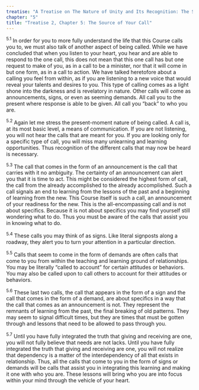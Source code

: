```yaml
---
treatise: "A Treatise on The Nature of Unity and Its Recognition: The Second Treatise"
chapter: "5"
title: "Treatise 2, Chapter 5: The Source of Your Call"
---
```


<sup>5.1</sup> In order for you to more fully understand the life that
this Course calls you to, we must also talk of another aspect of being
called. While we have concluded that when you listen to your heart, you
hear and are able to respond to the one call, this does not mean that
this one call has but one request to make of you, as in a call to be a
minister, nor that it will come in but one form, as in a call to action.
We have talked heretofore about a calling you feel from within, as if
you are listening to a new voice that would reveal your talents and
desires to you. This type of calling comes as a light shone into the
darkness and is revelatory in nature. Other calls will come as
announcements, signs, or even as seeming demands. All call you to the
present where response is able to be given. All call you “back” to who
you are. 

<sup>5.2</sup> Again let me stress the present-moment nature of being
called. A call is, at its most basic level, a means of communication. If
you are not listening, you will not hear the calls that are meant for
you. If you are looking only for a specific type of call, you will miss
many unlearning and learning opportunities. Thus recognition of the
different calls that may now be heard is necessary. 

<sup>5.3</sup> The call that comes in the form of an announcement is the
call that carries with it no ambiguity. The certainty of an announcement
can alert you that it is time to act. This might be considered the
highest form of call, the call from the already accomplished to the
already accomplished. Such a call signals an end to learning from the
lessons of the past and a beginning of learning from the new. This
Course itself is such a call, an announcement of your readiness for the
new. This is the all-encompassing call and is not about specifics.
Because it is not about specifics you may find yourself still wondering
what to do. Thus you must be aware of the calls that assist you in
knowing what to do. 

<sup>5.4</sup> These calls you may think of as signs. Like literal
signposts along a roadway, they alert you to turn your attention in a
particular direction. 

<sup>5.5</sup> Calls that seem to come in the form of demands are often
calls that come to you from within the teaching and learning ground of
relationships. You may be literally “called to account” for certain
attitudes or behaviors. You may also be called upon to call others to
account for their attitudes or behaviors.

<sup>5.6</sup> These last two calls, the call that appears in the form
of a sign and the call that comes in the form of a demand, are about
specifics in a way that the call that comes as an announcement is not.
They represent the remnants of learning from the past, the final
breaking of old patterns. They may seem to signal difficult times, but
they are times that must be gotten through and lessons that need to be
allowed to pass through you. 

<sup>5.7</sup> Until you have fully integrated the truth that giving and
receiving are one, you will not fully believe that needs are not lacks.
Until you have fully integrated the truth that giving and receiving are
one, you will not realize that dependency is a matter of the
interdependency of all that exists in relationship. Thus, all the calls
that come to you in the form of signs or demands will be calls that
assist you in integrating this learning and making it one with who you
are. These lessons will bring who you are into focus within your mind
through the vehicle of your heart.

